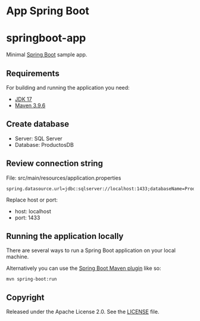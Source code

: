 # App Spring Boot

# springboot-app

Minimal [Spring Boot](http://projects.spring.io/spring-boot/) sample app.

## Requirements

For building and running the application you need:

- [JDK 17](https://www.oracle.com/java/technologies/javase/jdk17-archive-downloads.html)
- [Maven 3.9.6](https://maven.apache.org)

## Create database 

* Server: SQL Server
* Database: ProductosDB

## Review connection string

File: src/main/resources/application.properties

```shell
spring.datasource.url=jdbc:sqlserver://localhost:1433;databaseName=ProductosDB;encrypt=false
```

Replace host or port:

* host: localhost
* port: 1433

## Running the application locally

There are several ways to run a Spring Boot application on your local machine.

Alternatively you can use the [Spring Boot Maven plugin](https://docs.spring.io/spring-boot/docs/current/reference/html/build-tool-plugins-maven-plugin.html) like so:

```shell
mvn spring-boot:run
```

## Copyright

Released under the Apache License 2.0. See the [LICENSE](https://github.com/codecentric/springboot-sample-app/blob/master/LICENSE) file.
